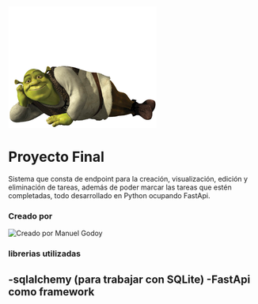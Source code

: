 ![Buenas, Buenas](./img/pngegg.png)
# Proyecto Final
Sistema que consta de endpoint para la creación, visualización, edición y eliminación de tareas, además de poder marcar las tareas que estén completadas, todo desarrollado en Python ocupando FastApi.

### Creado por 
 ![Creado por Manuel Godoy](./img/shrek_bailando.gif)
### librerias utilizadas
-sqlalchemy (para trabajar con SQLite)
-FastApi como framework
-

